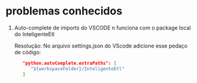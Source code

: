 # problemas conhecidos

1) Auto-complete de imports do VSCODE n funciona com o package local do InteligenteEtl

   Resolução: No arquivo settings.json do VScode adicione esse pedaço de código:

   ```json
      "python.autoComplete.extraPaths": [
         "${workspaceFolder}/InteligenteEtl"
      ]
   ```
